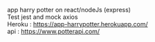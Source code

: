 app harry potter on react/nodeJs (express)<br>
Test jest and mock axios<br>
Heroku : https://app-harrypotter.herokuapp.com/
<br>
api : https://www.potterapi.com/
<br>
